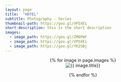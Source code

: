 ```yaml
---
layout: page
title:  "HOTEL"
subtitle: Photography - Series
thumbnail-path: https://goo.gl/VP5XEi
short-description: this is the short description
images:
  - image_path: https://goo.gl/ZM8PWF
  - image_path: https://goo.gl/VP5XEi
  - image_path: https://goo.gl/YK2SBj
---
```

<center>
{% for image in page.images %}
  <div class="collection">
	<img src="{{ image.image_path }}" alt="{{ image.title}}"/>
	<p></p>
  </div>
{% endfor %}
</center>
